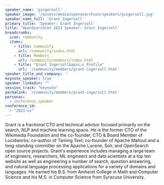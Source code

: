 ```yaml
---
speaker_name: 'gingersoll'
speaker_image: '/assets/media/opensearchcon/speakers/gingersoll.jpg'
speaker_name_full: 'Grant Ingersoll'
primary_title: 'Speaker: Grant Ingersoll'
title: 'OpenSearchCon 2023 Speaker: Grant Ingersoll'
breadcrumbs:
  icon: community
  items:
    - title: Community
      url: /community/index.html
    - title: Members
      url: /community/members/index.html
    - title: "Grant Ingersoll&apos;s Profile"
      url: '/community/members/grant-ingersoll.html'
speaker_title_and_company: ''
keynote_speaker: true
speaker_linkedin: ""
session_track: "keynote"
permalink: '/community/members/grant-ingersoll.html'
personas:
  - conference_speaker
conference_id:
  - "2023-us"
---
```

Grant is a fractional CTO and technical advisor focused primarily on the search, NLP and machine learning space. He is the former CTO of the Wikimedia Foundation and the co-founder, CTO & Board Member of Lucidworks; co-author of Taming Text; co-founder of Apache Mahout and a long-standing committer on the Apache Lucene, Solr, and OpenSearch open source projects. Grant's experience includes managing a large team of engineers, researchers, ML engineers and data scientists at a top ten website as well as engineering a number of search, question answering, and natural language processing applications for a variety of domains and languages. He earned his B.S. from Amherst College in Math and Computer Science and his M.S. in Computer Science from Syracuse University.

